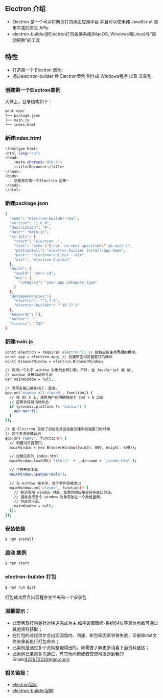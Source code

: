## Electron 介绍
- Electron 是一个可以将网页打包桌面应用平台 并且可以使用纯 JavaScript 调用丰富的原生 APIs
- electron-builder是Electron打包各类系统(MacOS, Windows和Linux)与“自动更新”的工具

## 特性
- 打造第一个 Electron 案例;
- 通过electron-builder 将 Electron案例 制作成 Windows程序 以及 安装包

### 创建第一个Electron案例

大体上，目录结构如下：
```bash
your-app/
├── package.json
├── main.js
└── index.html
```

### 新建index.html

```bash
<!doctype html>
<html lang="en">
<head>
	<meta charset="UTF-8">
	<title>Document</title>
</head>
<body>
	这是我的第一个Electron 应用~
</body>
</html>
```


### 新建package.json

```bash
{
  "name": "electron-builder-real",
  "version": "1.0.0",
  "description": "#",
  "main": "main.js",
  "scripts": {
    "start": "electron .",
    "test": "echo \"Error: no test specified\" && exit 1",
    "postinstall": "electron-builder install-app-deps",
    "pack": "electron-builder --dir",
    "dist": "electron-builder"
  },
  "build": {
    "appId": "your.id",
    "mac": {
      "category": "your.app.category.type"
    }
  },
  "devDependencies":{
    "electron": "^1.7.9",
    "electron-builder": "^19.37.2"
  },
  "keywords": [],
  "author": "",
  "license": "ISC"
}
```
### 新建main.js

```bash
const electron = require('electron'); // 控制应用生命周期的模块。
const app = electron.app; // 创建原生浏览器窗口的模块
const BrowserWindow = electron.BrowserWindow;

// 保持一个对于 window 对象的全局引用，不然，当 JavaScript 被 GC，
// window 会被自动地关闭
var mainWindow = null;

// 当所有窗口被关闭了，退出。
app.on('window-all-closed', function() {
  // 在 OS X 上，通常用户在明确地按下 Cmd + Q 之前
  // 应用会保持活动状态
  if (process.platform != 'darwin') {
    app.quit();
  }
});

// 当 Electron 完成了初始化并且准备创建浏览器窗口的时候
// 这个方法就被调用
app.on('ready', function() {
  // 创建浏览器窗口。
  mainWindow = new BrowserWindow({width: 800, height: 600});

  // 加载应用的 index.html
  mainWindow.loadURL('file://' + __dirname + '/index.html');

  // 打开开发工具
  mainWindow.openDevTools();

  // 当 window 被关闭，这个事件会被发出
  mainWindow.on('closed', function() {
    // 取消引用 window 对象，如果你的应用支持多窗口的话，
    // 通常会把多个 window 对象存放在一个数组里面，
    // 但这次不是。
    mainWindow = null;
  });
});
```

### 安装依赖
```bash
$ npm install
```

### 启动 案例
```bash
$ npm start
```

### electron-builder 打包
```bash
$ npm run dist
```
打包成功后会出现程序文件夹和一个安装包

### 温馨提示：
- 此案例及打包是针对快速完成为主,如需设置图标-系统64位等具体参数可通过其他资料获取；
- 在打包的过程偶尔会出现因墙内、网速、断包等因素导致失败，可删除dist文件夹重新执行打包命令；
- 此案例是通过多个资料整理得出的，如需要了解更多请看下面资料链接；
- 此案例已亲测多次通过，有其他问题或者交流可发送到我的Email(422972230@qq.com);

### 相关链接：
- [electron官网](https://electron.atom.io)
- [electron-builder官网](https://www.npmjs.com/package/electron-builder)
